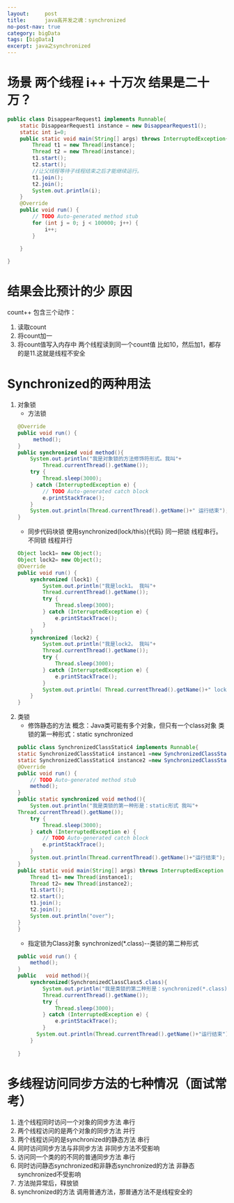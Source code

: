 ```yaml
---
layout:     post
title:      java高并发之魂：synchronized
no-post-nav: true
category: bigData
tags: [bigData]
excerpt: java之synchronized
---
```

# 场景 两个线程 i++ 十万次 结果是二十万？
```java
public class DisappearRequest1 implements Runnable{
	static DisappearRequest1 instance = new DisappearRequest1();
	static int i=0;
	public static void main(String[] args) throws InterruptedException{
		Thread t1 = new Thread(instance);
		Thread t2 = new Thread(instance);
		t1.start();
		t2.start();
		//让父线程等待子线程结束之后才能继续运行。
		t1.join();
		t2.join();
		System.out.println(i);
	}
	@Override
	public void run() {
		// TODO Auto-generated method stub
		for (int j = 0; j < 100000; j++) {
			i++;
		}
		
	}

}
```
# 结果会比预计的少 原因
count++ 包含三个动作：
1. 读取count
2. 将count加一
3. 将count值写入内存中
两个线程读到同一个count值 比如10，然后加1，都存的是11.这就是线程不安全

# Synchronized的两种用法
1. 对象锁
	* 方法锁
	```java
	@Override
	public void run() {
		 method();
	}
	public synchronized void method(){
		System.out.println("我是对象锁的方法修饰符形式。我叫"+
			Thread.currentThread().getName());
		try {
			Thread.sleep(3000);
		} catch (InterruptedException e) {
			// TODO Auto-generated catch block
			e.printStackTrace();
		}
		System.out.println(Thread.currentThread().getName()+" 运行结束");
	}
	```
	* 同步代码块锁
	使用synchronized(lock/this){代码} 同一把锁 线程串行。不同锁 线程并行
	```java
	Object lock1= new Object();
	Object lock2= new Object();
	@Override
	public void run() {
		synchronized (lock1) {
			System.out.println("我是lock1。 我叫"+
			Thread.currentThread().getName());
			try {
				Thread.sleep(3000);
			} catch (InterruptedException e) {
				e.printStackTrace();
			}		
		}
		synchronized (lock2) {
			System.out.println("我是lock2。 我叫"+
			Thread.currentThread().getName());
			try {
				Thread.sleep(3000);
			} catch (InterruptedException e) {
				e.printStackTrace();
			}
			System.out.println(	Thread.currentThread().getName()+" lock2运行结束");
		}
	}
	```
2. 类锁
	* 修饰静态的方法
	概念：Java类可能有多个对象，但只有一个class对象
	类锁的第一种形式：static synchronized 
	```java
	public class SynchronizedClassStatic4 implements Runnable{
	static SynchronizedClassStatic4 instance1 =new SynchronizedClassStatic4();
	static SynchronizedClassStatic4 instance2 =new SynchronizedClassStatic4();
	@Override
	public void run() {
		// TODO Auto-generated method stub
		method();
	}
	public static synchronized void method(){
		System.out.println("我是类锁的第一种形是：static形式 我叫"+
	Thread.currentThread().getName());
		try {
			Thread.sleep(3000);
		} catch (InterruptedException e) {
			// TODO Auto-generated catch block
			e.printStackTrace();
		}
		System.out.println(Thread.currentThread().getName()+"运行结束");
	}
	public static void main(String[] args) throws InterruptedException {
		Thread t1= new Thread(instance1);
		Thread t2= new Thread(instance2);
		t1.start();
		t2.start();
		t1.join();
		t2.join();
		System.out.println("over");
	}
	}
	```
	* 指定锁为Class对象
	synchronized(*.class)--类锁的第二种形式
	```java
	public void run() {
		method();
	}
	public   void method(){
		synchronized(SynchronizedClassClass5.class){
			System.out.println("我是类锁的第二种形是：synchronized(*.class)形式 我叫"+
			Thread.currentThread().getName());
			try {
				Thread.sleep(3000);
			} catch (InterruptedException e) {
				e.printStackTrace();
			}
		  System.out.println(Thread.currentThread().getName()+"运行结束");
		}
		
	}
	```
# 多线程访问同步方法的七种情况（面试常考）
1. 连个线程同时访问一个对象的同步方法
串行
2. 两个线程访问的是两个对象的同步方法
并行
3. 两个线程访问的是synchronized的静态方法
串行
4. 同时访问同步方法与非同步方法
非同步方法不受影响
5. 访问同一个类的的不同的普通同步方法
串行
6. 同时访问静态synchronized和非静态synchronized的方法
非静态synchronized不受影响
7. 方法抛异常后，释放锁
8. synchronized的方法 调用普通方法，那普通方法不是线程安全的





